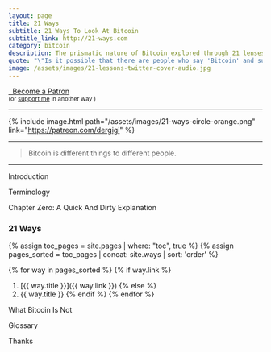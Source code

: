 ```yaml
---
layout: page
title: 21 Ways
subtitle: 21 Ways To Look At Bitcoin
subtitle_link: http://21-ways.com
category: bitcoin
description: The prismatic nature of Bitcoin explored through 21 lenses.
quote: "\"Is it possible that there are people who say 'Bitcoin' and suppose they mean something shared by all?\""
image: /assets/images/21-lessons-twitter-cover-audio.jpg
---
```


<div class="action-buttons">
  <div class="button button-red button-large">
    <a href="https://patreon.com/dergigi"><i class="fab fa-patreon"></i> &nbsp; Become a Patron</a>
  </div>
  <small>
    (or
    <a href="https://dergigi.com/support">support me</a>
    in another way
    )
  </small>
</div>

---

{% include image.html path="/assets/images/21-ways-circle-orange.png" link="https://patreon.com/dergigi" %}

---

> Bitcoin is different things to different people.

---

Introduction


Terminology


Chapter Zero: A Quick And Dirty Explanation


### 21 Ways

{% assign toc_pages = site.pages | where: "toc", true %}
{% assign pages_sorted = toc_pages | concat: site.ways | sort: 'order' %}

{% for way in pages_sorted %}
  {% if way.link %}
  1. [{{ way.title }}]({{ way.link }})
  {% else %}
  1. {{ way.title }}
  {% endif %}
{% endfor %}


What Bitcoin Is Not

Glossary

Thanks
